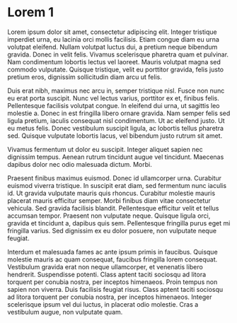 # Lorem 1

Lorem ipsum dolor sit amet, consectetur adipiscing elit. Integer tristique imperdiet urna, eu lacinia orci mollis facilisis. Etiam congue diam eu urna volutpat eleifend. Nullam volutpat luctus dui, a pretium neque bibendum gravida. Donec in velit felis. Vivamus scelerisque pharetra quam et pulvinar. Nam condimentum lobortis lectus vel laoreet. Mauris volutpat magna sed commodo vulputate. Quisque tristique, velit eu porttitor gravida, felis justo pretium eros, dignissim sollicitudin diam arcu ut felis.

Duis erat nibh, maximus nec arcu in, semper tristique nisl. Fusce non nunc eu erat porta suscipit. Nunc vel lectus varius, porttitor ex et, finibus felis. Pellentesque facilisis volutpat congue. In eleifend dui urna, ut sagittis leo molestie a. Donec in est fringilla libero ornare gravida. Nam semper felis sed ligula pretium, iaculis consequat nisl condimentum. Ut ac eleifend justo. Ut eu metus felis. Donec vestibulum suscipit ligula, ac lobortis tellus pharetra sed. Quisque vulputate lobortis lacus, vel bibendum justo rutrum sit amet.

Vivamus fermentum ut dolor eu suscipit. Integer aliquet sapien nec dignissim tempus. Aenean rutrum tincidunt augue vel tincidunt. Maecenas dapibus dolor nec odio malesuada dictum. Morbi.

Praesent finibus maximus euismod. Donec id ullamcorper urna. Curabitur euismod viverra tristique. In suscipit erat diam, sed fermentum nunc iaculis id. Ut gravida vulputate mauris quis rhoncus. Curabitur molestie mauris placerat mauris efficitur semper. Morbi finibus diam vitae consectetur vehicula. Sed gravida facilisis blandit. Pellentesque efficitur velit et tellus accumsan tempor. Praesent non vulputate neque. Quisque ligula orci, gravida et tincidunt a, dapibus quis sem. Pellentesque fringilla purus eget mi fringilla varius. Sed dignissim ex eu dolor posuere, non vulputate neque feugiat.

Interdum et malesuada fames ac ante ipsum primis in faucibus. Quisque molestie mauris ac quam consequat, faucibus fringilla lorem consequat. Vestibulum gravida erat non neque ullamcorper, et venenatis libero hendrerit. Suspendisse potenti. Class aptent taciti sociosqu ad litora torquent per conubia nostra, per inceptos himenaeos. Proin tempus non sapien non viverra. Duis facilisis feugiat risus. Class aptent taciti sociosqu ad litora torquent per conubia nostra, per inceptos himenaeos. Integer scelerisque ipsum vel dui luctus, in placerat odio molestie. Cras a vestibulum augue, non vulputate quam.




